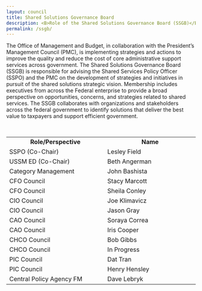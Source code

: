 ```yaml
---
layout: council
title: Shared Solutions Governance Board
description: <B>Role of the Shared Solutions Governance Board (SSGB)</B><!--<BR><BR>The Shared Solutions Governance Board (SSGB) is the primary executive body responsible for advising the Shared Service Policy Officer (SSPO) on the development of shared solutions policies in pursuit of the shared solutions mission and successful achievement of shared solutions vision and goals. Membership includes executives from across the Federal enterprise to provide a broad perspective on opportunities, concerns, and policies related to shared solutions.  The SSGB collaborates with organizations and stakeholders across the federal government to identify solutions that deliver the best value to taxpayers and support efficient government.-->
permalink: /ssgb/
---
```

<p>The Office of Management and Budget, in collaboration with the President’s Management Council (PMC), is implementing strategies and actions to improve the quality and reduce the cost of core administrative support services across government. 
The Shared Solutions Governance Board (SSGB) is responsible for advising the Shared Services Policy Officer (SSPO) and the PMC on the development of strategies and initiatives in pursuit of the shared solutions strategic vision. Membership includes executives from across the Federal enterprise to provide a broad perspective on opportunities, concerns, and strategies related to shared services.
The SSGB collaborates with organizations and stakeholders across the federal government to identify solutions that deliver the best value to taxpayers and support efficient government.</p>
<br>

<table>
<tr><td width="300px"><strong><center>Role/Perspective</center></Strong></td><td width="300px"><Strong><center>Name</center></Strong></td></tr>
<tr><td width="300px">SSPO (Co-Chair)</td><td width="300px">Lesley Field</td></tr>
<tr><td width="300px">USSM ED (Co-Chair)</td><td width="300px">Beth Angerman</td></tr>
<tr><td width="300px">Category Management</td><td width="300px">John Bashista</td></tr>
<tr><td width="300px">CFO Council</td><td width="300px">Stacy Marcott</td></tr>
<tr><td width="300px">CFO Council</td><td width="300px">Sheila Conley</td></tr>
<tr><td width="300px">CIO Council</td><td width="300px">Joe Klimavicz</td></tr>
<tr><td width="300px">CIO Council</td><td width="300px">Jason Gray</td></tr>
<tr><td width="300px">CAO Council</td><td width="300px">Soraya Correa</td></tr>
<tr><td width="300px">CAO Council</td><td width="300px">Iris Cooper</td></tr>
<tr><td width="300px">CHCO Council</td><td width="300px">Bob Gibbs</td></tr>
<tr><td width="300px">CHCO Council</td><td width="300px">In Progress</td></tr>
<tr><td width="300px">PIC Council</td><td width="300px">Dat Tran</td></tr>
<tr><td width="300px">PIC Council</td><td width="300px">Henry Hensley</td></tr>
<tr><td width="300px">Central Policy Agency FM</td><td width="300px">Dave Lebryk</td></tr>
</table>

<!--| Representation     | Name           | 
| ------------- |-------------| 
| OMB - Shared Services Policy Officer    | Lesley Field | 
| OMB - Office of Federal Procurement Policy     | Karen Pica      | 
| Customer Council Representative | TBD |  
| Provider Council Representative | Doug Anderson      |  
| General Services Administration | Tony Costa      |  
| Department of Treasury | Kristie Conrath      |  
| Office of Personnel Management | Joe Kennedy     |  
| Chief Human Capital Officer Council Representative |Robert Gibbs        |  
| Chief Financial Officer Council Representative | Stacy Marcott   |  
| Chief Acquisition Officer Council Representative | Iris Cooper      |  
| Chief Information Officer Representative | Joe Klimavicz       |  
| Department of Defense | Mark Easton      |  
| Department of Agriculture | Lynn Moanney       |  
| Department of Transportation | Jennifer Funk    |  
| Department of Interior | Elena Gonzalez      |  
| Unified Shared Services Management | Beth Angerman   |  -->
